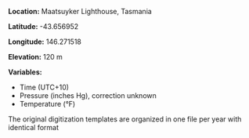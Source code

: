 **Location:** Maatsuyker Lighthouse, Tasmania

**Latitude:** -43.656952

**Longitude:** 146.271518

**Elevation:** 120 m

**Variables:**
* Time (UTC+10)
* Pressure (inches Hg), correction unknown
* Temperature (°F)

The original digitization templates are organized in one file per year with identical format

